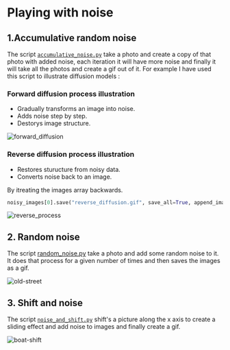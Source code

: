 # Playing with noise
## 1.Accumulative random noise 
 The script <a href="https://github.com/ip-repo/python/blob/main/playing-with-noise/accumulative_noise.py">`accumulative_noise.py`</a> take a photo and create a copy of that 
photo with added noise, each iteration it will have more noise and finally it will take all the photos and create a gif out of it.
For example I have used this script to illustrate diffusion models :

### Forward diffusion process illustration
- Gradually transforms an image into noise.
- Adds noise step by step.
- Destorys image structure.

![forward_diffusion](https://github.com/ip-repo/python/assets/123945379/68a8a66b-e0ff-43d2-916d-55d60e24cb8c)
### Reverse diffusion process illustration

- Restores sturucture from noisy data.
- Converts noise back to an image.

By itreating the images array backwards.
```python
noisy_images[0].save("reverse_diffusion.gif", save_all=True, append_images=noisy_images[::-1], duration=200, loop=0)
```

![reverse_process](https://github.com/ip-repo/python/assets/123945379/2ee74c97-ad6c-4b53-9457-43e93ea933d8)


## 2. Random noise
The script <a href="https://github.com/ip-repo/python/blob/main/playing-with-noise/random_noise.py">random_noise.py</a> take a photo and add some random noise to it.
It does that process for a given number of times and then saves the images as a gif.

![old-street](https://github.com/ip-repo/python/assets/123945379/7d153c79-1613-4a6f-a9f6-6cc5f43d984b)

## 3. Shift and noise
The script <a href="https://github.com/ip-repo/python/blob/main/playing-with-noise/noise_and_shift.py">`noise_and_shift.py`</a>
shift's a picture along the x axis to create a sliding effect and add noise to images and finally create a gif.

![boat-shift](https://github.com/ip-repo/python/assets/123945379/5e14dca2-d4e8-4dc5-bb1e-e2c6ca8f6abe)




